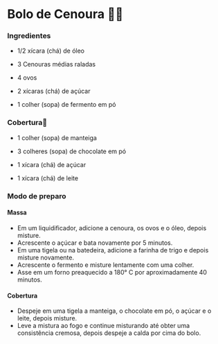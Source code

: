 # Bolo de Cenoura 🥕:cake:	

### Ingredientes 	

* 1/2 xícara (chá) de óleo 

* 3 Cenouras médias raladas
* 4 ovos
* 2 xícaras (chá) de açúcar

* 1 colher (sopa) de fermento em pó

  

### Cobertura:chocolate_bar:						

* 1 colher (sopa) de manteiga

* 3 colheres (sopa) de chocolate em pó

* 1 xícara (chá) de açúcar

* 1 xícara (chá) de leite 

  

### Modo de preparo

#### Massa 

* Em um liquidificador, adicione a cenoura, os ovos e o óleo, depois misture.
* Acrescente o açúcar e bata novamente por 5 minutos.
* Em uma tigela ou na batedeira, adicione a farinha de trigo e depois misture novamente.
* Acrescente o fermento e misture lentamente com uma colher.
* Asse em um forno preaquecido a 180° C por aproximadamente 40 minutos.

#### Cobertura

* Despeje em uma tigela a manteiga, o chocolate em pó, o açúcar e o leite, depois misture.
* Leve a mistura ao fogo e continue misturando até obter uma consistência cremosa, depois despeje a calda por cima do bolo.